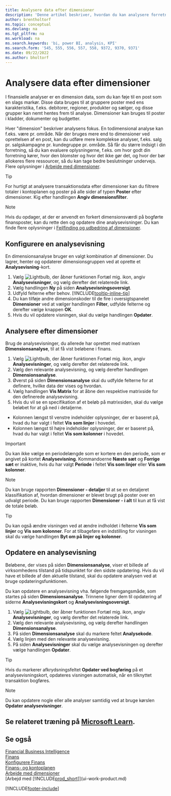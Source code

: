 ```yaml
---
title: Analysere data efter dimensioner
description: 'Denne artikel beskriver, hvordan du kan analysere forretningsdata efter dimensioner for at få større viden om din virksomhed.'
author: brentholtorf
ms.topic: conceptual
ms.devlang: na
ms.tgt_pltfrm: na
ms.workload: na
ms.search.keywords: 'bi, power BI, analysis, KPI'
ms.search.form: '545, 555, 556, 557, 558, 9372, 9370, 9371'
ms.date: 09/22/2022
ms.author: bholtorf
---
```

# Analysere data efter dimensioner

I finansielle analyser er en dimension data, som du kan føje til en post som en slags markør. Disse data bruges til at gruppere poster med ens karakteristika, f.eks. debitorer, regioner, produkter og sælger, og disse grupper kan nemt hentes frem til analyse. Dimensioner kan bruges til poster i kladder, dokumenter og budgetter. 

Hver "dimension" beskriver analysens fokus. En todimensional analyse kan f.eks. være pr. område. Når der bruges mere end to dimensioner ved oprettelsen af en post, kan du udføre mere komplekse analyser, f.eks. salg pr. salgskampagne pr. kundegruppe pr. område. Så får du større indsigt i din forretning, så du kan evaluere oplysningerne, f.eks. om hvor godt din forretning kører, hvor den blomster og hvor det ikke gør det, og hvor der bør allokeres flere ressourcer, så du kan tage bedre beslutninger undervejs. Flere oplysninger i [Arbejde med dimensioner](finance-dimensions.md).

> [!TIP]
> For hurtigt at analysere transaktionsdata efter dimensioner kan du filtrere totaler i kontoplanen og poster på alle sider af typen **Poster** efter dimensioner. Kig efter handlingen **Angiv dimensionsfilter**.

> [!NOTE]
> Hvis du opdager, at der er anvendt en forkert dimensionsværdi på bogførte finansposter, kan du rette den og opdatere dine analysevisninger. Du kan finde flere oplysninger i [Fejlfinding og udbedring af dimensioner](finance-troubleshooting-correcting-dimensions.md#changing-dimension-assignments-after-posting).

## Konfigurere en analysevisning

En dimensionsanalyse bruger en valgt kombination af dimensioner. Du lagrer, henter og opdaterer dimensionsgruppen ved at oprette et **Analysevisning**-kort. 

1. Vælg ![Lightbulb, der åbner funktionen Fortæl mig.](media/ui-search/search_small.png "Fortæl mig, hvad du vil foretage dig") ikon, angiv **Analysevisninger**, og vælg derefter det relaterede link.  
2. Vælg handlingen **Ny** på siden **Analysevisningsoversigt**.
3. Udfyld felterne efter behov. [!INCLUDE[tooltip-inline-tip](includes/tooltip-inline-tip_md.md)]
4. Du kan tilføje andre dimensionskoder til de fire i oversigtspanelet **Dimensioner** ved at vælger handlingen **Filter**, udfylde felterne og derefter vælge knappen **OK**.  
5. Hvis du vil opdatere visningen, skal du vælge handlingen **Opdater**.

## Analysere efter dimensioner

Brug de analysevisninger, du allerede har oprettet med matrixen **Dimensionsanalyse**, til at få vist beløbene i finans.   

1. Vælg ![Lightbulb, der åbner funktionen Fortæl mig.](media/ui-search/search_small.png "Fortæl mig, hvad du vil foretage dig") ikon, angiv **Analysevisninger**, og vælg derefter det relaterede link.  
2. Vælg den relevante analysevisning, og vælg derefter handlingen **Dimensionsanalyse**.
3. Øverst på siden **Dimensionsanalyse** skal du udfylde felterne for at definere, hvilke data der vises og hvordan.
4. Vælg handlingen **Vis Matrix** for at åbne den respektive matrixside for den definerede analysevisning.
5. Hvis du vil se en specifikation af et beløb på matrixsiden, skal du vælge beløbet for at gå ned i detaljerne.  

- Kolonnen længst til venstre indeholder oplysninger, der er baseret på, hvad du har valgt i feltet **Vis som linjer** i hovedet.  
- Kolonnen længst til højre indeholder oplysninger, der er baseret på, hvad du har valgt i feltet **Vis som kolonner** i hovedet.

> [!IMPORTANT]  
> Du kan ikke vælge en periodelængde som er kortere en den periode, som er angivet på kortet **Analysevisning**. Kommandoerne **Næste sæt** og **Forrige sæt** er inaktive, hvis du har valgt **Periode** i feltet **Vis som linjer** eller **Vis som kolonner**.  

> [!NOTE]  
> Du kan bruge rapporten **Dimensioner - detaljer** til at se en detaljeret klassifikation af, hvordan dimensioner er blevet brugt på poster over en udvalgt periode. Du kan bruge rapporten **Dimensioner - i alt** til kun at få vist de totale beløb.  

> [!TIP]  
> Du kan også ændre visningen ved at ændre indholdet i felterne **Vis som linjer** og **Vis som kolonner**. For at tilbageføre en indstilling for visningen skal du vælge handlingen **Byt om på linjer og kolonner**.

## Opdatere en analysevisning

Beløbene, der vises på siden **Dimensionsanalyse**, viser et billede af virksomhedens tilstand på tidspunktet for den sidste opdatering. Hvis du vil have et billede af den aktuelle tilstand, skal du opdatere analysen ved at bruge opdateringsfunktionen.

Du kan opdatere en analysevisning vha. følgende fremgangsmåde, som startes på siden **Dimensionsanalyse**. Trinnene ligner dem til opdatering af siderne **Analysevisningskort** og **Analysevisningsoversigt**.  

1. Vælg ![Lightbulb, der åbner funktionen Fortæl mig.](media/ui-search/search_small.png "Fortæl mig, hvad du vil foretage dig") ikon, angiv **Analysevisninger**, og vælg derefter det relaterede link.
2. Vælg den relevante analysevisning, og vælg derefter handlingen **Dimensionsanalyse**.
3. På siden **Dimensionsanalyse** skal du markere feltet **Analysekode**.  
4. Vælg linjen med den relevante analysevisning.  
5. På siden **Analysevisninger** skal du vælge analysevisningen og derefter vælge handlingen **Opdater**.  

> [!TIP]  
> Hvis du markerer afkrydsningsfeltet **Opdater ved bogføring** på et analysevisningskort, opdateres visningen automatisk, når en tilknyttet transaktion bogføres.

> [!NOTE]  
> Du kan opdatere nogle eller alle analyser samtidig ved at bruge kørslen **Opdater analysevisninger**.  

## Se relateret træning på [Microsoft Learn](/learn/modules/dimensions-financial-reports-dynamics-365-business-central/index).

## Se også

[Financial Business Intelligence](bi.md)  
[Finans](finance.md)  
[Konfigurere Finans](finance-setup-finance.md)  
[Finans- og kontoplanen](finance-general-ledger.md)  
[Arbejde med dimensioner](finance-dimensions.md)  
[Arbejd med [!INCLUDE[prod_short](includes/prod_short.md)]](ui-work-product.md)  

[!INCLUDE[footer-include](includes/footer-banner.md)]
